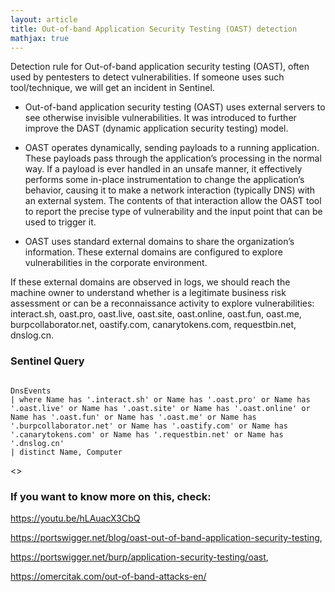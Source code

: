 ```yaml
---
layout: article
title: Out-of-band Application Security Testing (OAST) detection
mathjax: true
---
```


Detection rule for Out-of-band application security testing (OAST), often used by pentesters to detect vulnerabilities. If someone uses such tool/technique, we will get an incident in Sentinel.

 

- Out-of-band application security testing (OAST) uses external servers to see otherwise invisible vulnerabilities. It was introduced to further improve the DAST (dynamic application security testing) model. 

- OAST operates dynamically, sending payloads to a running application. These payloads pass through the application’s processing in the normal way. If a payload is ever handled in an unsafe manner, it effectively performs some in-place instrumentation to change the application’s behavior, causing it to make a network interaction (typically DNS) with an external system. The contents of that interaction allow the OAST tool to report the precise type of vulnerability and the input point that can be used to trigger it. 

- OAST uses standard external domains to share the organization’s information. These external domains are configured to explore vulnerabilities in the corporate environment. 

If these external domains are observed in logs, we should reach the machine owner to understand whether is a legitimate business risk assessment or can be a reconnaissance activity to explore vulnerabilities: interact.sh, oast.pro, oast.live, oast.site, oast.online, oast.fun, oast.me, burpcollaborator.net, oastify.com, canarytokens.com, requestbin.net, dnslog.cn. 

 


### Sentinel Query

```

DnsEvents
| where Name has '.interact.sh' or Name has '.oast.pro' or Name has '.oast.live' or Name has '.oast.site' or Name has '.oast.online' or Name has '.oast.fun' or Name has '.oast.me' or Name has '.burpcollaborator.net' or Name has '.oastify.com' or Name has '.canarytokens.com' or Name has '.requestbin.net' or Name has '.dnslog.cn'
| distinct Name, Computer

```

<>

### If you want to know more on this, check: 
https://youtu.be/hLAuacX3CbQ

https://portswigger.net/blog/oast-out-of-band-application-security-testing,  

https://portswigger.net/burp/application-security-testing/oast,   

https://omercitak.com/out-of-band-attacks-en/